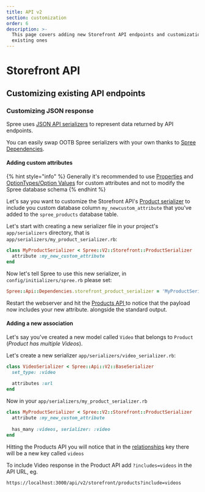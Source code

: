 ```yaml
---
title: API v2
section: customization
order: 6
description: >-
  This page covers adding new Storefront API endpoints and customization of
  existing ones
---
```


# Storefront API

## Customizing existing API endpoints

### Customizing JSON response

Spree uses [JSON API serializers](https://github.com/jsonapi-serializer/jsonapi-serializer) to represent data returned by API endpoints. 

You can easily swap OOTB Spree serializers with your own thanks to [Spree Dependencies](dependencies.md). 

#### Adding custom attributes

{% hint style="info" %}
Generally it's recommended to use [Properties](../internals/products.md#product-properties) and [OptionTypes/Option Values](../internals/products.md#option-types-and-option-values) for custom attributes and not to modify the Spree database schema
{% endhint %}

Let's say you want to customize the Storefront API's [Product serializer](https://github.com/spree/spree/blob/master/api/app/serializers/spree/v2/storefront/product_serializer.rb) to include you custom database column `my_newcustom_attribute` that you've added to the `spree_products` database table.

Let's start with creating a new serializer file in your project's `app/serializers` directory, that is `app/serializers/my_product_serializer.rb`:

```ruby
class MyProductSerializer < Spree::V2::Storefront::ProductSerializer
  attribute :my_new_custom_attribute
end
```

Now let's tell Spree to use this new serializer, in `config/initializers/spree.rb` please set:

```ruby
Spree::Api::Dependencies.storefront_product_serializer = 'MyProductSerializer'
```

Restart the webserver and hit the [Products API ](https://api.spreecommerce.org/docs/api-v2/b3A6MzE0Mjc2Mg-list-of-products)to notice that the payload now includes your new attribute. alongside the standard output.

#### Adding a new association

Let's say you've created a new model called `Video` that belongs to `Product` \(_Product has multiple Videos_\).

Let's create a new serializer `app/serializers/video_serializer.rb`:

```ruby
class VideoSerializer < Spree::Api::V2::BaseSerializer
  set_type: :video
  
  attributes :url
end
```

Now in your `app/serializers/my_product_serializer.rb`

```ruby
class MyProductSerializer < Spree::V2::Storefront::ProductSerializer
  attribute :my_new_custom_attribute
  
  has_many :videos, serializer: :video
end
```

Hitting the Products API you will notice that in the [relationships](https://jsonapi.org/format/#document-resource-object-relationships) key there will be a new key called `videos`

To include Video response in the Product API add `?includes=videos` in the API URL, eg.

```text
https://localhost:3000/api/v2/storefront/products?include=videos
```

